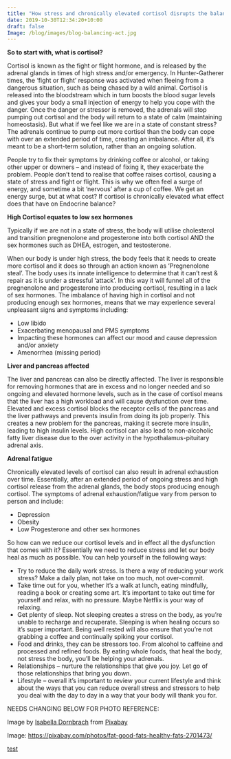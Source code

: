 ```yaml
---
title: "How stress and chronically elevated cortisol disrupts the balance of hormones in your body"
date: 2019-10-30T12:34:20+10:00
draft: false
Image: /blog/images/blog-balancing-act.jpg
---
```



__So to start with, what is cortisol?__

Cortisol is known as the fight or flight hormone, and is released by the adrenal glands in times of high stress and/or emergency.  In Hunter-Gatherer times, the ‘fight or flight’ response was activated when fleeing from a dangerous situation, such as being chased by a wild animal.  Cortisol is released into the bloodstream which in turn boosts the blood sugar levels and gives your body a small injection of energy to help you cope with the danger.  Once the danger or stressor is removed, the adrenals will stop pumping out cortisol and the body will return to a state of calm (maintaining homeostasis).  But what if we feel like we are in a state of constant stress?  The adrenals continue to pump out more cortisol than the body can cope with over an extended period of time, creating an imbalance. After all, it’s meant to be a short-term solution, rather than an ongoing solution.

People try to fix their symptoms by drinking coffee or alcohol, or taking other upper or downers – and instead of fixing it, they exacerbate the problem. 
People don’t tend to realise that coffee raises cortisol, causing a state of stress and fight or flight. This is why we often feel a surge of energy, and sometime a bit ‘nervous’ after a cup of coffee. We get an energy surge, but at what cost?
If cortisol is chronically elevated what effect does that have on Endocrine balance?

__High Cortisol equates to low sex hormones__

Typically if we are not in a state of stress, the body will utilise cholesterol and transition pregnenolone and progesterone into both cortisol AND the sex hormones such as DHEA, estrogen, and testosterone.

When our body is under high stress, the body feels that it needs to create more cortisol and it does so through an action known as ‘Pregnenolone steal’. The body uses its innate intelligence to determine that it can’t rest & repair as it is under a stressful ‘attack’. In this way it will funnel all of the pregnenolone and progesterone into producing cortisol, resulting in a lack of sex hormones. The imbalance of having high in cortisol and not producing enough sex hormones, means that we may experience several unpleasant signs and symptoms including:

* Low libido
* Exacerbating menopausal and PMS symptoms
* Impacting these hormones can affect our mood and cause depression and/or 
anxiety
* Amenorrhea (missing period)


__Liver and pancreas affected__

The liver and pancreas can also be directly affected. The liver is responsible for removing hormones that are in excess and no longer needed and so ongoing and elevated hormone levels, such as in the case of cortisol means that the liver has a high workload and will cause dysfunction over time. 
Elevated and excess cortisol blocks the receptor cells of the pancreas and the liver pathways and prevents insulin from doing its job properly. This creates a new problem for the pancreas, making it secrete more insulin, leading to high insulin levels. High cortisol can also lead to non-alcoholic fatty liver disease due to the over activity in the hypothalamus-pituitary adrenal axis.

__Adrenal fatigue__

Chronically elevated levels of cortisol can also result in adrenal exhaustion over time. Essentially, after an extended period of ongoing stress and high cortisol release from the adrenal glands, the body stops producing enough cortisol. The symptoms of adrenal exhaustion/fatigue vary from person to person and include:

* Depression
* Obesity
* Low Progesterone and other sex hormones

So how can we reduce our cortisol levels and in effect all the dysfunction that comes with it? Essentially we need to reduce stress and let our body heal as much as possible. You can help yourself in the following ways:

* Try to reduce the daily work stress. Is there a way of reducing your work 
stress? Make a daily plan, not take on too much, not over-commit.
* Take time out for you, whether it’s a walk at lunch, eating mindfully, 
reading a book or creating some art. It’s important to take out time for yourself and relax, with no pressure. Maybe Netflix is your way of relaxing.
* Get plenty of sleep. Not sleeping creates a stress on the body, as you’re 
unable to recharge and recuperate. Sleeping is when healing occurs so it’s super important. Being well rested will also ensure that you’re not grabbing a coffee and continually spiking your cortisol.
* Food and drinks, they can be stressors too. From alcohol to caffeine and 
processed and refined foods. By eating whole foods, that heal the body, not stress the body, you’ll be helping your adrenals. 
* Relationships – nurture the relationships that give you joy. Let go of those
 relationships that bring you down.
* Lifestyle – overall it’s important to review your current lifestyle and 
think about the ways that you can reduce overall stress and stressors to help you deal with the day to day in a way that your body will thank you for.

NEEDS CHANGING BELOW FOR PHOTO REFERENCE:

Image by <a href="https://pixabay.com/users/idornbrach-6304012/?utm_source=link-attribution&amp;utm_medium=referral&amp;utm_campaign=image&amp;utm_content=2701473">Isabella Dornbrach</a> from <a href="https://pixabay.com/?utm_source=link-attribution&amp;utm_medium=referral&amp;utm_campaign=image&amp;utm_content=2701473">Pixabay</a>

Image: https://pixabay.com/photos/fat-good-fats-healthy-fats-2701473/


[test](http://www.google.com) 